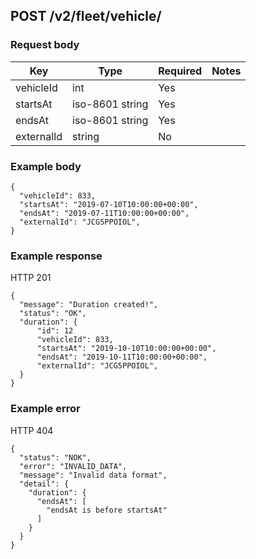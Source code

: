 ## POST /v2/fleet/vehicle/

### Request body

| Key | Type | Required | Notes |
| --- | --- | --- | --- |
| vehicleId | int | Yes |  |
| startsAt | iso-8601 string | Yes |  |
| endsAt | iso-8601 string | Yes |  |
| externalId | string | No |  |

### Example body

```
{ 
  "vehicleId": 833, 
  "startsAt": "2019-07-10T10:00:00+00:00", 
  "endsAt": "2019-07-11T10:00:00+00:00",
  "externalId": "JCG5PPOIOL", 
}
```

### Example response

HTTP 201

```
{ 
  "message": "Duration created!", 
  "status": "OK", 
  "duration": {
      "id": 12
      "vehicleId": 833, 
      "startsAt": "2019-10-10T10:00:00+00:00", 
      "endsAt": "2019-10-11T10:00:00+00:00", 
      "externalId": "JCG5PPOIOL", 
  }
}
```

### Example error

HTTP 404

```
{
  "status": "NOK",
  "error": "INVALID_DATA",
  "message": "Invalid data format",
  "detail": {
    "duration": {
      "endsAt": [
        "endsAt is before startsAt"
      ]
    }
  }
}
```
